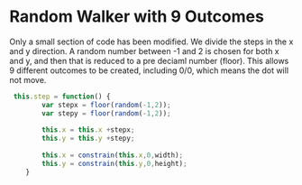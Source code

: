 # Random Walker with 9 Outcomes

Only a small section of code has been modified. We divide the steps in the x and y direction. A random number between -1 and 2 is chosen for both x and y, and then that is reduced to a pre deciaml number (floor). This allows 9 different outcomes to be created, including 0/0, which means the dot will not move.

```javascript
 this.step = function() {
        var stepx = floor(random(-1,2));
        var stepy = floor(random(-1,2));
        
        this.x = this.x +stepx;
        this.y = this.y +stepy;
    
        this.x = constrain(this.x,0,width);
        this.y = constrain(this.y,0,height);
    }
```